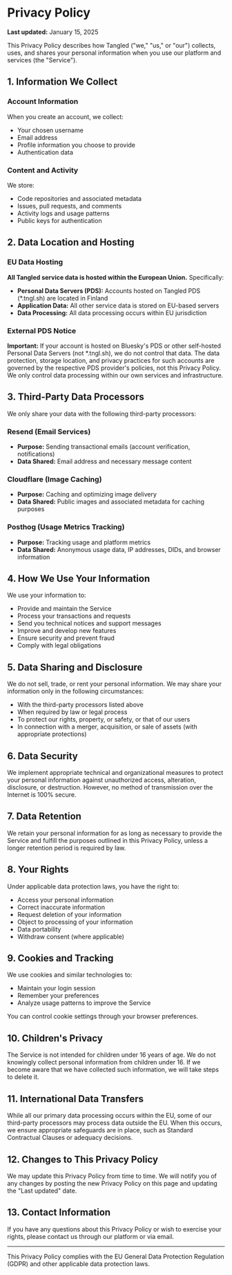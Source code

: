 # Privacy Policy

**Last updated:** January 15, 2025

This Privacy Policy describes how Tangled ("we," "us," or "our")
collects, uses, and shares your personal information when you use our
platform and services (the "Service").

## 1. Information We Collect

### Account Information

When you create an account, we collect:

- Your chosen username
- Email address
- Profile information you choose to provide
- Authentication data

### Content and Activity

We store:

- Code repositories and associated metadata
- Issues, pull requests, and comments
- Activity logs and usage patterns
- Public keys for authentication

## 2. Data Location and Hosting

### EU Data Hosting

**All Tangled service data is hosted within the European Union.**
Specifically:

- **Personal Data Servers (PDS):** Accounts hosted on Tangled PDS
  (*.tngl.sh) are located in Finland
- **Application Data:** All other service data is stored on EU-based
  servers
- **Data Processing:** All data processing occurs within EU
  jurisdiction

### External PDS Notice

**Important:** If your account is hosted on Bluesky's PDS or other
self-hosted Personal Data Servers (not *.tngl.sh), we do not control
that data. The data protection, storage location, and privacy
practices for such accounts are governed by the respective PDS
provider's policies, not this Privacy Policy. We only control data
processing within our own services and infrastructure.

## 3. Third-Party Data Processors

We only share your data with the following third-party processors:

### Resend (Email Services)

- **Purpose:** Sending transactional emails (account verification,
  notifications)
- **Data Shared:** Email address and necessary message content

### Cloudflare (Image Caching)

- **Purpose:** Caching and optimizing image delivery
- **Data Shared:** Public images and associated metadata for caching
  purposes

### Posthog (Usage Metrics Tracking)

- **Purpose:** Tracking usage and platform metrics
- **Data Shared:** Anonymous usage data, IP addresses, DIDs, and browser
  information

## 4. How We Use Your Information

We use your information to:

- Provide and maintain the Service
- Process your transactions and requests
- Send you technical notices and support messages
- Improve and develop new features
- Ensure security and prevent fraud
- Comply with legal obligations

## 5. Data Sharing and Disclosure

We do not sell, trade, or rent your personal information. We may share
your information only in the following circumstances:

- With the third-party processors listed above
- When required by law or legal process
- To protect our rights, property, or safety, or that of our users
- In connection with a merger, acquisition, or sale of assets (with
  appropriate protections)

## 6. Data Security

We implement appropriate technical and organizational measures to
protect your personal information against unauthorized access,
alteration, disclosure, or destruction. However, no method of
transmission over the Internet is 100% secure.

## 7. Data Retention

We retain your personal information for as long as necessary to provide
the Service and fulfill the purposes outlined in this Privacy Policy,
unless a longer retention period is required by law.

## 8. Your Rights

Under applicable data protection laws, you have the right to:

- Access your personal information
- Correct inaccurate information
- Request deletion of your information
- Object to processing of your information
- Data portability
- Withdraw consent (where applicable)

## 9. Cookies and Tracking

We use cookies and similar technologies to:

- Maintain your login session
- Remember your preferences
- Analyze usage patterns to improve the Service

You can control cookie settings through your browser preferences.

## 10. Children's Privacy

The Service is not intended for children under 16 years of age. We do
not knowingly collect personal information from children under 16. If
we become aware that we have collected such information, we will take
steps to delete it.

## 11. International Data Transfers

While all our primary data processing occurs within the EU, some of our
third-party processors may process data outside the EU. When this
occurs, we ensure appropriate safeguards are in place, such as Standard
Contractual Clauses or adequacy decisions.

## 12. Changes to This Privacy Policy

We may update this Privacy Policy from time to time. We will notify you
of any changes by posting the new Privacy Policy on this page and
updating the "Last updated" date.

## 13. Contact Information

If you have any questions about this Privacy Policy or wish to exercise
your rights, please contact us through our platform or via email.

---

This Privacy Policy complies with the EU General Data Protection
Regulation (GDPR) and other applicable data protection laws.

